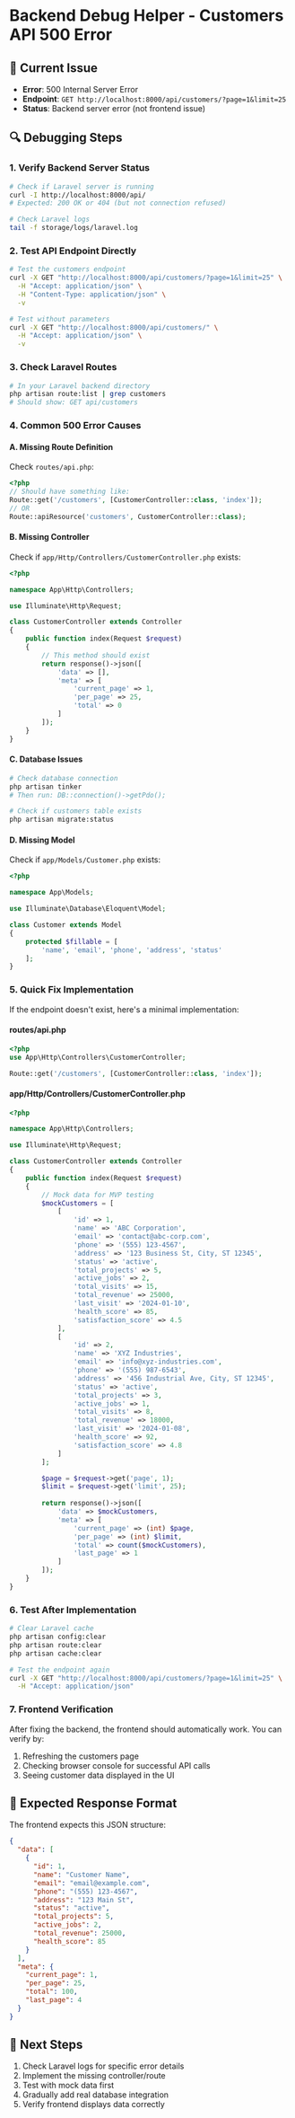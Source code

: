 # Backend Debug Helper - Customers API 500 Error

## 🚨 **Current Issue**
- **Error**: 500 Internal Server Error
- **Endpoint**: `GET http://localhost:8000/api/customers/?page=1&limit=25`
- **Status**: Backend server error (not frontend issue)

## 🔍 **Debugging Steps**

### 1. **Verify Backend Server Status**
```bash
# Check if Laravel server is running
curl -I http://localhost:8000/api/
# Expected: 200 OK or 404 (but not connection refused)

# Check Laravel logs
tail -f storage/logs/laravel.log
```

### 2. **Test API Endpoint Directly**
```bash
# Test the customers endpoint
curl -X GET "http://localhost:8000/api/customers/?page=1&limit=25" \
  -H "Accept: application/json" \
  -H "Content-Type: application/json" \
  -v

# Test without parameters
curl -X GET "http://localhost:8000/api/customers/" \
  -H "Accept: application/json" \
  -v
```

### 3. **Check Laravel Routes**
```bash
# In your Laravel backend directory
php artisan route:list | grep customers
# Should show: GET api/customers
```

### 4. **Common 500 Error Causes**

#### A. **Missing Route Definition**
Check `routes/api.php`:
```php
<?php
// Should have something like:
Route::get('/customers', [CustomerController::class, 'index']);
// OR
Route::apiResource('customers', CustomerController::class);
```

#### B. **Missing Controller**
Check if `app/Http/Controllers/CustomerController.php` exists:
```php
<?php

namespace App\Http\Controllers;

use Illuminate\Http\Request;

class CustomerController extends Controller
{
    public function index(Request $request)
    {
        // This method should exist
        return response()->json([
            'data' => [],
            'meta' => [
                'current_page' => 1,
                'per_page' => 25,
                'total' => 0
            ]
        ]);
    }
}
```

#### C. **Database Issues**
```bash
# Check database connection
php artisan tinker
# Then run: DB::connection()->getPdo();

# Check if customers table exists
php artisan migrate:status
```

#### D. **Missing Model**
Check if `app/Models/Customer.php` exists:
```php
<?php

namespace App\Models;

use Illuminate\Database\Eloquent\Model;

class Customer extends Model
{
    protected $fillable = [
        'name', 'email', 'phone', 'address', 'status'
    ];
}
```

### 5. **Quick Fix Implementation**

If the endpoint doesn't exist, here's a minimal implementation:

#### **routes/api.php**
```php
<?php
use App\Http\Controllers\CustomerController;

Route::get('/customers', [CustomerController::class, 'index']);
```

#### **app/Http/Controllers/CustomerController.php**
```php
<?php

namespace App\Http\Controllers;

use Illuminate\Http\Request;

class CustomerController extends Controller
{
    public function index(Request $request)
    {
        // Mock data for MVP testing
        $mockCustomers = [
            [
                'id' => 1,
                'name' => 'ABC Corporation',
                'email' => 'contact@abc-corp.com',
                'phone' => '(555) 123-4567',
                'address' => '123 Business St, City, ST 12345',
                'status' => 'active',
                'total_projects' => 5,
                'active_jobs' => 2,
                'total_visits' => 15,
                'total_revenue' => 25000,
                'last_visit' => '2024-01-10',
                'health_score' => 85,
                'satisfaction_score' => 4.5
            ],
            [
                'id' => 2,
                'name' => 'XYZ Industries',
                'email' => 'info@xyz-industries.com',
                'phone' => '(555) 987-6543',
                'address' => '456 Industrial Ave, City, ST 12345',
                'status' => 'active',
                'total_projects' => 3,
                'active_jobs' => 1,
                'total_visits' => 8,
                'total_revenue' => 18000,
                'last_visit' => '2024-01-08',
                'health_score' => 92,
                'satisfaction_score' => 4.8
            ]
        ];

        $page = $request->get('page', 1);
        $limit = $request->get('limit', 25);
        
        return response()->json([
            'data' => $mockCustomers,
            'meta' => [
                'current_page' => (int) $page,
                'per_page' => (int) $limit,
                'total' => count($mockCustomers),
                'last_page' => 1
            ]
        ]);
    }
}
```

### 6. **Test After Implementation**
```bash
# Clear Laravel cache
php artisan config:clear
php artisan route:clear
php artisan cache:clear

# Test the endpoint again
curl -X GET "http://localhost:8000/api/customers/?page=1&limit=25" \
  -H "Accept: application/json"
```

### 7. **Frontend Verification**
After fixing the backend, the frontend should automatically work. You can verify by:
1. Refreshing the customers page
2. Checking browser console for successful API calls
3. Seeing customer data displayed in the UI

## 🎯 **Expected Response Format**
The frontend expects this JSON structure:
```json
{
  "data": [
    {
      "id": 1,
      "name": "Customer Name",
      "email": "email@example.com",
      "phone": "(555) 123-4567",
      "address": "123 Main St",
      "status": "active",
      "total_projects": 5,
      "active_jobs": 2,
      "total_revenue": 25000,
      "health_score": 85
    }
  ],
  "meta": {
    "current_page": 1,
    "per_page": 25,
    "total": 100,
    "last_page": 4
  }
}
```

## 📝 **Next Steps**
1. Check Laravel logs for specific error details
2. Implement the missing controller/route
3. Test with mock data first
4. Gradually add real database integration
5. Verify frontend displays data correctly 